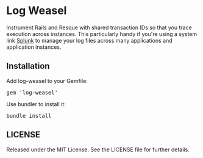 # Log Weasel

Instrument Rails and Resque with shared transaction IDs so that you trace execution across instances. This particularly handy if you're using a system link <a href="http://www.splunk.com">Splunk</a> to manage your log files across many applications and application instances.

## Installation

Add log-weasel to your Gemfile:

<pre>
gem 'log-weasel'
</pre>

Use bundler to install it:

<pre>
bundle install
</pre>

## LICENSE

Released under the MIT License. See the LICENSE file for further details.